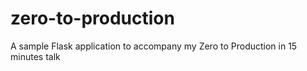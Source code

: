 # zero-to-production

A sample Flask application to accompany my Zero to Production in 15 minutes talk

